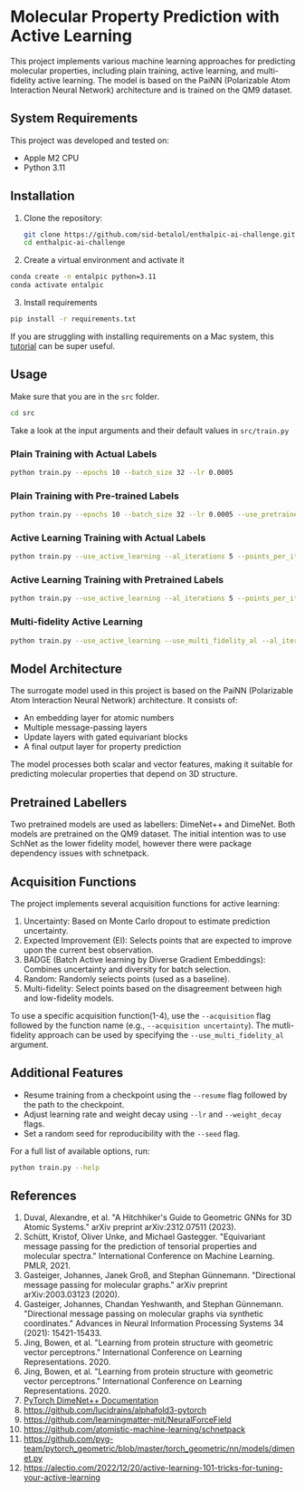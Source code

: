# Molecular Property Prediction with Active Learning

This project implements various machine learning approaches for predicting molecular properties, including plain training, active learning, and multi-fidelity active learning. The model is based on the PaiNN (Polarizable Atom Interaction Neural Network) architecture and is trained on the QM9 dataset.

## System Requirements

This project was developed and tested on:
- Apple M2 CPU
- Python 3.11

## Installation

1. Clone the repository:
   ```bash
   git clone https://github.com/sid-betalol/enthalpic-ai-challenge.git
   cd enthalpic-ai-challenge
   ```
2. Create a virtual environment and activate it
  ```bash
  conda create -n entalpic python=3.11
  conda activate entalpic
  ```
3. Install requirements
  ```bash
  pip install -r requirements.txt
  ```
If you are struggling with installing requirements on a Mac system, this [tutorial](https://youtu.be/UuMjJVqCMQo?si=HE7HxDa2pdSKjCRX) can be super useful.

## Usage
Make sure that you are in the `src` folder. 
```bash
cd src
```
Take a look at the input arguments and their default values in `src/train.py`

### Plain Training with Actual Labels
```bash
python train.py --epochs 10 --batch_size 32 --lr 0.0005
```
### Plain Training with Pre-trained Labels
```bash
python train.py --epochs 10 --batch_size 32 --lr 0.0005 --use_pretrained_labels
```
### Active Learning Training with Actual Labels
```bash
python train.py --use_active_learning --al_iterations 5 --points_per_iter 100 --acquisition uncertainty --use_al_true_labels
```
### Active Learning Training with Pretrained Labels
```bash
python train.py --use_active_learning --al_iterations 5 --points_per_iter 100 --acquisition uncertainty
```
### Multi-fidelity Active Learning
```bash
python train.py --use_active_learning --use_multi_fidelity_al --al_iterations 5 --points_per_iter 100
```

## Model Architecture
The surrogate model used in this project is based on the PaiNN (Polarizable Atom Interaction Neural Network) architecture. It consists of:

* An embedding layer for atomic numbers
* Multiple message-passing layers
* Update layers with gated equivariant blocks
* A final output layer for property prediction

The model processes both scalar and vector features, making it suitable for predicting molecular properties that depend on 3D structure.

## Pretrained Labellers
Two pretrained models are used as labellers: DimeNet++ and DimeNet. Both models are pretrained on the QM9 dataset. The initial intention was to use SchNet as the lower fidelity model, however there were package dependency issues with schnetpack.

## Acquisition Functions
The project implements several acquisition functions for active learning:

1. Uncertainty: Based on Monte Carlo dropout to estimate prediction uncertainty.
2. Expected Improvement (EI): Selects points that are expected to improve upon the current best observation.
3. BADGE (Batch Active learning by Diverse Gradient Embeddings): Combines uncertainty and diversity for batch selection.
4. Random: Randomly selects points (used as a baseline).
5. Multi-fidelity: Select points based on the disagreement between high and low-fidelity models.

To use a specific acquisition function(1-4), use the `--acquisition` flag followed by the function name (e.g., `--acquisition uncertainty`). The mutli-fidelity approach can be used by specifying the `--use_multi_fidelity_al` argument.

## Additional Features
* Resume training from a checkpoint using the `--resume` flag followed by the path to the checkpoint.
* Adjust learning rate and weight decay using `--lr` and `--weight_decay` flags.
* Set a random seed for reproducibility with the `--seed` flag.

For a full list of available options, run:
```bash
python train.py --help
```

## References
1. Duval, Alexandre, et al. "A Hitchhiker's Guide to Geometric GNNs for 3D Atomic Systems." arXiv preprint arXiv:2312.07511 (2023).
2. Schütt, Kristof, Oliver Unke, and Michael Gastegger. "Equivariant message passing for the prediction of tensorial properties and molecular spectra." International Conference on Machine Learning. PMLR, 2021.
3. Gasteiger, Johannes, Janek Groß, and Stephan Günnemann. "Directional message passing for molecular graphs." arXiv preprint arXiv:2003.03123 (2020).
4. Gasteiger, Johannes, Chandan Yeshwanth, and Stephan Günnemann. "Directional message passing on molecular graphs via synthetic coordinates." Advances in Neural Information Processing Systems 34 (2021): 15421-15433.
5. Jing, Bowen, et al. "Learning from protein structure with geometric vector perceptrons." International Conference on Learning Representations. 2020.
6. Jing, Bowen, et al. "Learning from protein structure with geometric vector perceptrons." International Conference on Learning Representations. 2020.
7. [PyTorch DimeNet++ Documentation](https://pytorch-geometric.readthedocs.io/en/latest/generated/torch_geometric.nn.models.DimeNetPlusPlus.html#torch_geometric.nn.models.DimeNetPlusPlus)
8. https://github.com/lucidrains/alphafold3-pytorch
9. https://github.com/learningmatter-mit/NeuralForceField
10. https://github.com/atomistic-machine-learning/schnetpack
11. https://github.com/pyg-team/pytorch_geometric/blob/master/torch_geometric/nn/models/dimenet.py
12. https://alectio.com/2022/12/20/active-learning-101-tricks-for-tuning-your-active-learning
